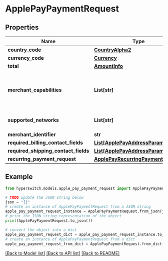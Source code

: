 # ApplePayPaymentRequest


## Properties

Name | Type | Description | Notes
------------ | ------------- | ------------- | -------------
**country_code** | [**CountryAlpha2**](CountryAlpha2.md) |  | 
**currency_code** | [**Currency**](Currency.md) |  | 
**total** | [**AmountInfo**](AmountInfo.md) |  | 
**merchant_capabilities** | **List[str]** | The list of merchant capabilities(ex: whether capable of 3ds or no-3ds) | [optional] 
**supported_networks** | **List[str]** | The list of supported networks | [optional] 
**merchant_identifier** | **str** |  | [optional] 
**required_billing_contact_fields** | [**List[ApplePayAddressParameters]**](ApplePayAddressParameters.md) |  | [optional] 
**required_shipping_contact_fields** | [**List[ApplePayAddressParameters]**](ApplePayAddressParameters.md) |  | [optional] 
**recurring_payment_request** | [**ApplePayRecurringPaymentRequest**](ApplePayRecurringPaymentRequest.md) |  | [optional] 

## Example

```python
from hyperswitch.models.apple_pay_payment_request import ApplePayPaymentRequest

# TODO update the JSON string below
json = "{}"
# create an instance of ApplePayPaymentRequest from a JSON string
apple_pay_payment_request_instance = ApplePayPaymentRequest.from_json(json)
# print the JSON string representation of the object
print(ApplePayPaymentRequest.to_json())

# convert the object into a dict
apple_pay_payment_request_dict = apple_pay_payment_request_instance.to_dict()
# create an instance of ApplePayPaymentRequest from a dict
apple_pay_payment_request_from_dict = ApplePayPaymentRequest.from_dict(apple_pay_payment_request_dict)
```
[[Back to Model list]](../README.md#documentation-for-models) [[Back to API list]](../README.md#documentation-for-api-endpoints) [[Back to README]](../README.md)


